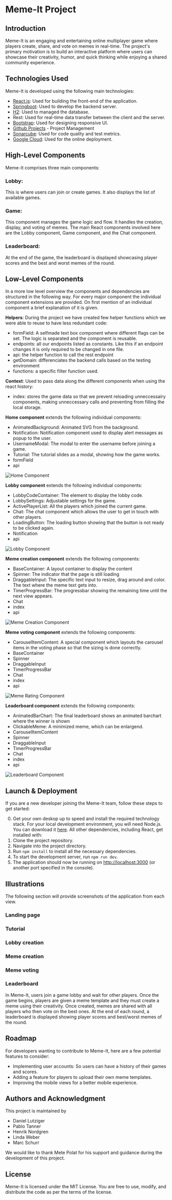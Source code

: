 
# Meme-It Project
## Introduction
Meme-It is an engaging and entertaining online multiplayer game where players create, share, and vote on memes in real-time. The project's primary motivation is to build an interactive platform where users can showcase their creativity, humor, and quick thinking while enjoying a shared community experience.

## Technologies Used
Meme-It is developed using the following main technologies:

- [React.js](https://reactjs.org/docs/getting-started.html): Used for building the front-end of the application.
- [Springboot](https://spring.io/): Used to develop the backend server.
- [H2](https://www.h2database.com/html/main.html): Used to managed the database. 
- Rest: Used for real-time data transfer between the client and the server.
- [Bootstrap](https://react-bootstrap.github.io/): Used for designing responsive UI.
- [Github Projects](https://github.com/explore) - Project Management
- [Sonarcube](https://sonarcloud.io/): Used for code quality and test metrics.
- [Google Cloud](https://cloud.google.com/): Used for the online deployment.


## High-Level Components
Meme-It comprises three main components:

### Lobby: 
This is where users can join or create games. It also displays the list of available games.

### Game: 
This component manages the game logic and flow. It handles the creation, display, and voting of memes. The main React components involved here are the Lobby component, Game component, and the Chat component.

### Leaderboard: 
At the end of the game, the leaderboard is displayed showcasing player scores and the best and worst memes of the round.

## Low-Level Components
In a more low level overview the components and dependencies are structured in the following way. For every major component the individual component extensions are provided. On first mention of an individual component a brief explanation of it is given. 

**Helpers**: During the project we have created few helper functions which we were able to reuse to have less redundant code:
- formField: A selfmade text box component where different flags can be set. The logic is separated and the component is reusable.
- endpoints: all our endpoints listed as constants. Like this if an endpoint changes it is only required to be changed in one file.
- api: the helper function to call the rest endpoint
- getDomain: differenciates the backend calls based on the testing environment
- functions: a specific filter function used.

**Context**: Used to pass data along the different components when using the react history:
- index: stores the game data so that we prevent reloading unneccessairy components, making unneccessary calls and preventing from filling the local storage. 

**Home component** extends the following individual components:
- AnimatedBackground: Animated SVG from the background. 
- Notification: Notification component used to display alert messages as popup to the user.
- UsernameModal: The modal to enter the username before joining a game.
- Tutorial: The tutorial slides as a modal, showing how the game works.
- formField
- api

![Home Component](https://github.com/sopra-fs23-group-13/meme-it-client/assets/10813124/c063436b-6758-4ca9-87c5-3cf809509593)


**Lobby component** extends the following individual components: 
- LobbyCodeContainer: The element to display the lobby code. 
- LobbySettings: Adjustable settings for the game. 
- ActivePlayerList: All the players which joined the current game.
- Chat: The chat component which allows the user to get in touch with other players.
- LoadingButton: The loading button showing that the button is not ready to be clicked again. 
- Notification
- api

![Lobby Component](https://github.com/sopra-fs23-group-13/meme-it-client/assets/10813124/9fb1b75d-1911-4623-a2ad-2a9df43ebac1)


**Meme creation component** extends the following components: 
- BaseContainer: A layout container to display the content
- Spinner: The indicator that the page is still loading
- DraggableInput: The specific text input to resize, drag around and color. The text where the meme text gets into. 
- TimerProgressBar: The progressbar showing the remaining time until the next view appears.
- Chat
- index
- api

![Meme Creation Component](https://github.com/sopra-fs23-group-13/meme-it-client/assets/10813124/f27a7d6f-892e-4411-a8be-00a65361045d)


**Meme voting component** extends the following components: 
- CarouselItemContent: A special component which layouts the carousel items in the voting phase so that the sizing is done correctly. 
- BaseContainer
- Spinner
- DraggableInput
- TimerProgressBar
- Chat
- index
- api

![Meme Rating Component](https://github.com/sopra-fs23-group-13/meme-it-client/assets/10813124/6c93c50a-3b02-47c5-8be0-736ce8d213a9)

**Leaderboard component** extends the following components:
- AnimatedBarChart: The final leaderboard shows an animated barchart where the winner is shown
- ClickableMeme: A minimized meme, which can be enlargend. 
- CarouselItemContent
- Spinner
- DraggableInput
- TimerProgressBar
- Chat
- index
- api

![Leaderboard Component](https://github.com/sopra-fs23-group-13/meme-it-client/assets/10813124/1ce56138-b5b5-4fc5-b57e-e67531f0b2c1)


## Launch & Deployment
If you are a new developer joining the Meme-It team, follow these steps to get started:

0. Get your own deskop up to speed and install the required technology stack. For your local development environment, you will need Node.js. You can download it [here](https://nodejs.org). All other dependencies, including React, get installed with:
1. Clone the project repository.
2. Navigate into the project directory.
3. Run ```npm install``` to install all the necessary dependencies.
4. To start the development server, run ```npm run dev```.
5. The application should now be running on [http://localhost:3000](http://localhost:3000) (or another port specified in the console).

## Illustrations
The following section will provide screenshots of the application from each view. 

### Landing page

### Tutorial

### Lobby creation

### Meme creation

### Meme voting

### Leaderboard
In Meme-It, users join a game lobby and wait for other players. Once the game begins, players are given a meme template and they must create a meme using their creativity. Once created, memes are shared with all players who then vote on the best ones. At the end of each round, a leaderboard is displayed showing player scores and best/worst memes of the round.


## Roadmap
For developers wanting to contribute to Meme-It, here are a few potential features to consider:

- Implementing user accounts: So users can have a history of their games and scores.
- Adding a feature for players to upload their own meme templates.
- Improving the mobile views for a better mobile experience. 

## Authors and Acknowledgment
This project is maintained by
- Daniel Lutziger
- Pablo Tanner
- Henrik Nordgren
- Linda Weber
- Marc Schurr

We would like to thank Mete Polat for his support and guidance during the development of this project.

## License
Meme-It is licensed under the MIT License. You are free to use, modify, and distribute the code as per the terms of the license.
